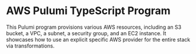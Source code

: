# AWS Pulumi TypeScript Program

This Pulumi program provisions various AWS resources, including an S3 bucket, a VPC, a subnet, a security group, and an EC2 instance. It showcases how to use an explicit specific AWS provider for the entire stack via transformations.

